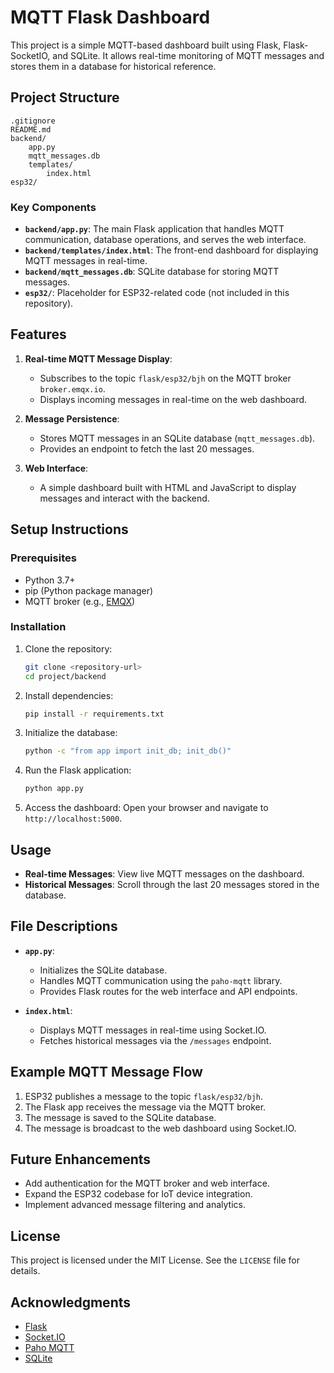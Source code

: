 # MQTT Flask Dashboard

This project is a simple MQTT-based dashboard built using Flask, Flask-SocketIO, and SQLite. It allows real-time monitoring of MQTT messages and stores them in a database for historical reference.

## Project Structure

```
.gitignore
README.md
backend/
    app.py
    mqtt_messages.db
    templates/
        index.html
esp32/
```

### Key Components

- **`backend/app.py`**: The main Flask application that handles MQTT communication, database operations, and serves the web interface.
- **`backend/templates/index.html`**: The front-end dashboard for displaying MQTT messages in real-time.
- **`backend/mqtt_messages.db`**: SQLite database for storing MQTT messages.
- **`esp32/`**: Placeholder for ESP32-related code (not included in this repository).

## Features

1. **Real-time MQTT Message Display**:
   - Subscribes to the topic `flask/esp32/bjh` on the MQTT broker `broker.emqx.io`.
   - Displays incoming messages in real-time on the web dashboard.

2. **Message Persistence**:
   - Stores MQTT messages in an SQLite database (`mqtt_messages.db`).
   - Provides an endpoint to fetch the last 20 messages.

3. **Web Interface**:
   - A simple dashboard built with HTML and JavaScript to display messages and interact with the backend.

## Setup Instructions

### Prerequisites

- Python 3.7+
- pip (Python package manager)
- MQTT broker (e.g., [EMQX](https://www.emqx.io/))

### Installation

1. Clone the repository:
   ```bash
   git clone <repository-url>
   cd project/backend
   ```

2. Install dependencies:
   ```bash
   pip install -r requirements.txt
   ```

3. Initialize the database:
   ```bash
   python -c "from app import init_db; init_db()"
   ```

4. Run the Flask application:
   ```bash
   python app.py
   ```

5. Access the dashboard:
   Open your browser and navigate to `http://localhost:5000`.

## Usage

- **Real-time Messages**: View live MQTT messages on the dashboard.
- **Historical Messages**: Scroll through the last 20 messages stored in the database.

## File Descriptions

- **`app.py`**:
  - Initializes the SQLite database.
  - Handles MQTT communication using the `paho-mqtt` library.
  - Provides Flask routes for the web interface and API endpoints.

- **`index.html`**:
  - Displays MQTT messages in real-time using Socket.IO.
  - Fetches historical messages via the `/messages` endpoint.

## Example MQTT Message Flow

1. ESP32 publishes a message to the topic `flask/esp32/bjh`.
2. The Flask app receives the message via the MQTT broker.
3. The message is saved to the SQLite database.
4. The message is broadcast to the web dashboard using Socket.IO.

## Future Enhancements

- Add authentication for the MQTT broker and web interface.
- Expand the ESP32 codebase for IoT device integration.
- Implement advanced message filtering and analytics.

## License

This project is licensed under the MIT License. See the `LICENSE` file for details.

## Acknowledgments

- [Flask](https://flask.palletsprojects.com/)
- [Socket.IO](https://socket.io/)
- [Paho MQTT](https://www.eclipse.org/paho/)
- [SQLite](https://www.sqlite.org/)
